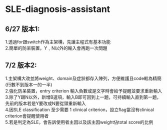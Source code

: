 # SLE-diagnosis-assistant
## 6/27 版本1:<br>
1.透過for跟switch作為主架構，先讓主程式有基本功能<br>
2.簡單的防呆裝置，Y﹑N以外的輸入會再跑一次問題<br>

## 7/2 版本2:<br>
1.主架構大改並將weight、domain及症狀都存入陣列，方便維護且code較為精簡(行數不到版本一的一半)<br>
2.強化防呆裝置，entry criterion 輸入負數或是文字時會給予提醒並要求重新輸入<br>
3.除了Y跟N以外，新增B選項，輸入B即可回到上一題，可持續輸入直到第一題，先前的版本若是Y要改成N要從頭重新輸入<br>
4.因SLE classification 至少需要 1 clinical criterion，設立flag當沒有clinical criterion會提醒使用者<br>
5.若是判定為SLE，會告訴使用者主因以及該主因weight佔total score的比例<br>
